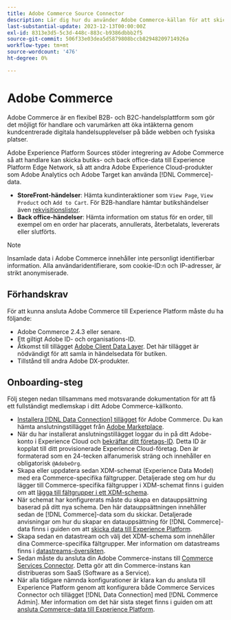 ```yaml
---
title: Adobe Commerce Source Connector
description: Lär dig hur du använder Adobe Commerce-källan för att skicka e-handelsdata till Experience Platform.
last-substantial-update: 2023-12-13T00:00:00Z
exl-id: 8313e3d5-5c3d-448c-883c-b9386dbbb2f5
source-git-commit: 506f33e03dea5d5879808bccb82948209714926a
workflow-type: tm+mt
source-wordcount: '476'
ht-degree: 0%

---
```


# Adobe Commerce

Adobe Commerce är en flexibel B2B- och B2C-handelsplattform som gör det möjligt för handlare och varumärken att öka intäkterna genom kundcentrerade digitala handelsupplevelser på både webben och fysiska platser.

Adobe Experience Platform Sources stöder integrering av Adobe Commerce så att handlare kan skicka butiks- och back office-data till Experience Platform Edge Network, så att andra Adobe Experience Cloud-produkter som Adobe Analytics och Adobe Target kan använda [!DNL Commerce]-data.

* **StoreFront-händelser**: Hämta kundinteraktioner som `View Page`, `View Product` och `Add to Cart`. För B2B-handlare hämtar butikshändelser även [rekvisitionslistor](<https://experienceleague.adobe.com/docs/commerce-admin/b2b/requisition-lists/requisition-lists.html?lang=sv-SE>).
* **Back office-händelser**: Hämta information om status för en order, till exempel om en order har placerats, annullerats, återbetalats, levererats eller slutförts.

>[!NOTE]
>
>Insamlade data i Adobe Commerce innehåller inte personligt identifierbar information. Alla användaridentifierare, som cookie-ID:n och IP-adresser, är strikt anonymiserade.

## Förhandskrav

För att kunna ansluta Adobe Commerce till Experience Platform måste du ha följande:

* Adobe Commerce 2.4.3 eller senare.
* Ett giltigt Adobe ID- och organisations-ID.
* Åtkomst till tillägget [Adobe Client Data Layer](../../../tags/extensions/client/client-data-layer/overview.md). Det här tillägget är nödvändigt för att samla in händelsedata för butiken.
* Tillstånd till andra Adobe DX-produkter.

## Onboarding-steg

Följ stegen nedan tillsammans med motsvarande dokumentation för att få ett fullständigt medlemskap i ditt Adobe Commerce-källkonto.

* [Installera  [!DNL Data Connection] tillägget](https://experienceleague.adobe.com/docs/commerce-merchant-services/data-connection/fundamentals/install.html?lang=sv-SE) för Adobe Commerce. Du kan hämta anslutningstillägget från [Adobe Marketplace](https://commercemarketplace.adobe.com/magento-experience-platform-connector.html).
* När du har installerat anslutningstillägget loggar du in på ditt Adobe-konto i Experience Cloud och [bekräftar ditt företags-ID](https://experienceleague.adobe.com/docs/core-services/interface/administration/organizations.html?lang=sv-SE#concept_EA8AEE5B02CF46ACBDAD6A8508646255). Detta ID är kopplat till ditt provisionerade Experience Cloud-företag. Den är formaterad som en 24-tecken alfanumerisk sträng och innehåller en obligatorisk `@AdobeOrg`.
* Skapa eller uppdatera sedan XDM-schemat (Experience Data Model) med era Commerce-specifika fältgrupper. Detaljerade steg om hur du lägger till Commerce-specifika fältgrupper i XDM-schemat finns i guiden om att [lägga till fältgrupper i ett XDM-schema](https://experienceleague.adobe.com/docs/commerce-merchant-services/data-connection/fundamentals/update-xdm.html?lang=sv-SE).
* När schemat har konfigurerats måste du skapa en datauppsättning baserad på ditt nya schema. Den här datauppsättningen innehåller sedan de [!DNL Commerce]-data som du skickar. Detaljerade anvisningar om hur du skapar en datauppsättning för [!DNL Commerce]-data finns i guiden om att [skicka data till Experience Platform](https://experienceleague.adobe.com/docs/platform-learn/implement-mobile-sdk/experience-cloud/platform.html?lang=sv-SE#create-a-dataset).
* Skapa sedan en datastream och välj det XDM-schema som innehåller dina Commerce-specifika fältgrupper. Mer information om datastreams finns i [datastreams-översikten](https://experienceleague.adobe.com/docs/experience-platform/datastreams/overview.html?lang=sv-SE).
* Sedan måste du ansluta din Adobe Commerce-instans till [Commerce Services Connector](https://experienceleague.adobe.com/docs/commerce-merchant-services/user-guides/integration-services/saas.html?lang=sv-SE). Detta gör att din Commerce-instans kan distribueras som SaaS (Software as a Service).
* När alla tidigare nämnda konfigurationer är klara kan du ansluta till Experience Platform genom att konfigurera både Commerce Services Connector och tillägget [!DNL Data Connection] med [!DNL Commerce Admin]. Mer information om det här sista steget finns i guiden om att [ansluta Commerce-data till Experience Platform](https://experienceleague.adobe.com/docs/commerce-merchant-services/data-connection/fundamentals/connect-data.html?lang=sv-SE).
